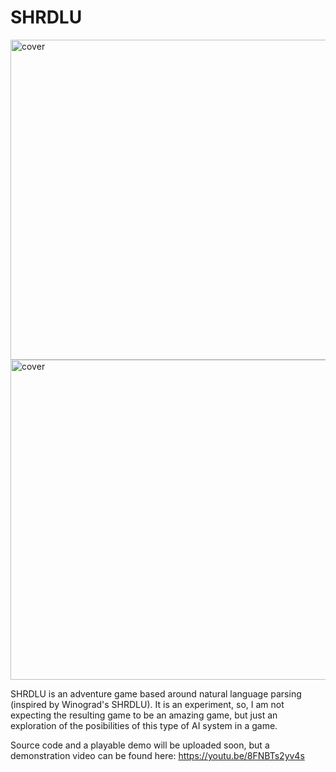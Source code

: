 # SHRDLU

<img src="https://raw.githubusercontent.com/santiontanon/SHRDLU/blob/master/misc/SHRDLU-ss1.png?raw=true" alt="cover" width="512"/> 

<img src="https://raw.githubusercontent.com/santiontanon/SHRDLU/blob/master/misc/SHRDLU-ss2.png?raw=true" alt="cover" width="512"/> 

SHRDLU is an adventure game based around natural language parsing (inspired by Winograd's SHRDLU). It is an experiment, so, I am not expecting the resulting game to be an amazing game, but just an exploration of the posibilities of this type of AI system in a game.

Source code and a playable demo will be uploaded soon, but a demonstration video can be found here: https://youtu.be/8FNBTs2yv4s


